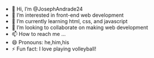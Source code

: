 - 👋 Hi, I’m @JosephAndrade24
- 👀 I’m interested in front-end web development
- 🌱 I’m currently learning html, css, and javascript
- 💞️ I’m looking to collaborate on making web development
- 📫 How to reach me ...
- 😄 Pronouns: he,him,his
- ⚡ Fun fact: I love playing volleyball!

<!---
JosephAndrade24/JosephAndrade24 is a ✨ special ✨ repository because its `README.md` (this file) appears on your GitHub profile.
You can click the Preview link to take a look at your changes.
--->
